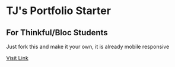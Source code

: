 # TJ's Portfolio Starter
## For Thinkful/Bloc Students

Just fork this and make it your own, it is already mobile responsive

[Visit Link](https://tjstalcup.github.io/portfolio-starter/)